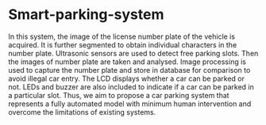 # Smart-parking-system
In this system, the image of the license number plate of the vehicle is acquired. It is further
segmented to obtain individual characters in the number plate. Ultrasonic sensors are used
to detect free parking slots. Then the images of number plate are taken and analysed.
Image processing is used to capture the number plate and store in database for comparison
to avoid illegal car entry. The LCD displays whether a car can be parked or not. LEDs and
buzzer are also included to indicate if a car can be parked in a particular slot.
Thus, we aim to propose a car parking system that represents a fully automated model
with minimum human intervention and overcome the limitations of existing systems.
